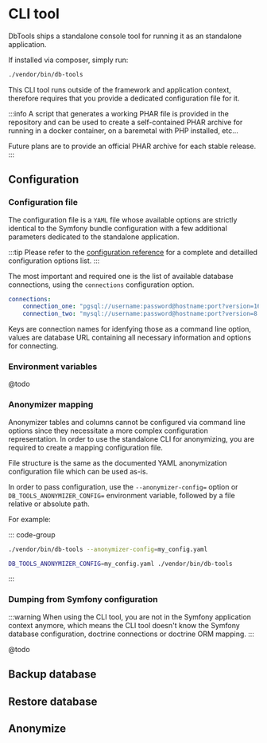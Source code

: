 # CLI tool

DbTools ships a standalone console tool for running it as an standalone application.

If installed via composer, simply run:

```sh
./vendor/bin/db-tools
```

This CLI tool runs outside of the framework and application context, therefore requires
that you provide a dedicated configuration file for it.

:::info
A script that generates a working PHAR file is provided in the repository and can be
used to create a self-contained PHAR archive for running in a docker container, on
a baremetal with PHP installed, etc...

Future plans are to provide an official PHAR archive for each stable release.
:::

## Configuration

### Configuration file

The configuration file is a `YAML` file whose available options are strictly identical
to the Symfony bundle configuration with a few additional parameters dedicated to the
standalone application.

:::tip
Please refer to the [configuration reference](configuration/reference) for a complete
and detailled configuration options list.
:::

The most important and required one is the list of available database connections,
using the `connections` configuration option.

```yaml [Standalone]
connections:
    connection_one: "pgsql://username:password@hostname:port?version=16.0&other_option=..."
    connection_two: "mysql://username:password@hostname:port?version=8.1&other_option=..."
```

Keys are connection names for idenfying those as a command line option, values are
database URL containing all necessary information and options for connecting.

### Environment variables

@todo

### Anonymizer mapping

Anonymizer tables and columns cannot be configured via command line options since
they necessitate a more complex configuration representation. In order to use the
standalone CLI for anonymizing, you are required to create a mapping configuration
file.

File structure is the same as the documented YAML anonymization configuration file
which can be used as-is.

In order to pass configuration, use the `--anonymizer-config=` option or
`DB_TOOLS_ANONYMIZER_CONFIG=` environment variable, followed by a file relative
or absolute path.

For example:

::: code-group
```sh [Option]
./vendor/bin/db-tools --anonymizer-config=my_config.yaml
```

```sh [Env]
DB_TOOLS_ANONYMIZER_CONFIG=my_config.yaml ./vendor/bin/db-tools
```
:::

### Dumping from Symfony configuration

:::warning
When using the CLI tool, you are not in the Symfony application context anymore,
which means the CLI tool doesn't know the Symfony database configuration, doctrine
connections or doctrine ORM mapping.
:::

@todo

## Backup database



## Restore database


## Anonymize
